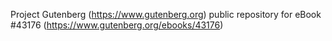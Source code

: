 Project Gutenberg (https://www.gutenberg.org) public repository for eBook #43176 (https://www.gutenberg.org/ebooks/43176)
